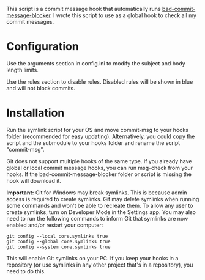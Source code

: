 This script is a commit message hook that automatically runs [bad-commit-message-blocker](https://github.com/platisd/bad-commit-message-blocker).
I wrote this script to use as a global hook to check all my commit messages.

# Configuration

Use the arguments section in config.ini to modify the subject and body length limits.

Use the rules section to disable rules. Disabled rules will be shown in blue and will not block commits.

# Installation

Run the symlink script for your OS and move commit-msg to your hooks folder (recommended for easy updating).
Alternatively, you could copy the script and the submodule to your hooks folder and rename the script "commit-msg".

Git does not support multiple hooks of the same type.
If you already have global or local commit message hooks, you can run msg-check from your hooks.
If the bad-commit-message-blocker folder or script is missing the hook will download it.

**Important:**
Git for Windows may break symlinks.
This is because admin access is required to create symlinks.
Git may delete symlinks when running some commands and won't be able to recreate them.
To allow any user to create symlinks, turn on Developer Mode in the Settings app. You may also need to run the following commands to inform Git that symlinks are now enabled and/or restart your computer:
```
git config --local core.symlinks true
git config --global core.symlinks true
git config --system core.symlinks true
```
This will enable Git symlinks on your PC.
If you keep your hooks in a repository (or use symlinks in any other project that's in a repository), you need to do this.
